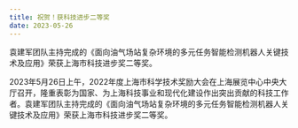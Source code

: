 ```yaml
---
title: 祝贺！获科技进步二等奖
date: 2023-05-26
---
```


袁建军团队主持完成的《面向油气场站复杂环境的多元任务智能检测机器人关键技术及应用》荣获上海市科技进步奖二等奖。

<!--more-->

2023年5月26日上午，2022年度上海市科学技术奖励大会在上海展览中心中央大厅召开，隆重表彰为国家、为上海科技事业和现代化建设作出突出贡献的科技工作者。袁建军团队主持完成的《面向油气场站复杂环境的多元任务智能检测机器人关键技术及应用》荣获上海市科技进步奖二等奖。
